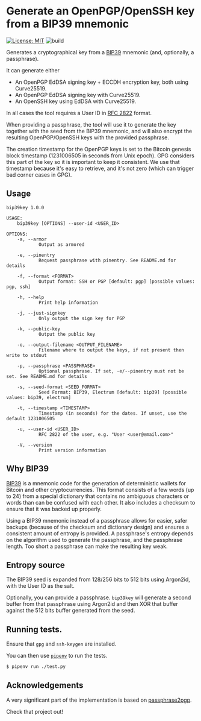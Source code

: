 # Generate an OpenPGP/OpenSSH key from a BIP39 mnemonic

[![License: MIT](https://img.shields.io/badge/License-MIT-yellow.svg)](https://opensource.org/licenses/MIT)
![build](https://github.com/jpdarago/bip39key/actions/workflows/rust.yml/badge.svg)

Generates a cryptographical key from a [BIP39](https://github.com/bitcoin/bips/blob/master/bip-0039.mediawiki) mnemonic (and, optionally, a
passphrase).

It can generate either

* An OpenPGP EdDSA signing key + ECCDH encryption key, both using Curve25519.
* An OpenPGP EdDSA signing key with Curve25519.
* An OpenSSH key using EdDSA with Curve25519.

In all cases the tool requires a User ID in [RFC 2822](https://datatracker.ietf.org/doc/html/rfc2822) format.

When providing a passphrase, the tool will use it to generate the key together
with the seed from the BIP39 mnemonic, and will also encrypt the resulting OpenPGP/OpenSSH keys with
the provided passphrase.

The creation timestamp for the OpenPGP keys is set to the Bitcoin genesis block
timestamp (1231006505 in seconds from Unix epoch). GPG considers this part of
the key so it is important to keep it consistent. We use that timestamp because
it's easy to retrieve, and it's not zero (which can trigger bad corner cases in
GPG).

## Usage

```
bip39key 1.0.0

USAGE:
    bip39key [OPTIONS] --user-id <USER_ID>

OPTIONS:
    -a, --armor
            Output as armored

    -e, --pinentry
            Request passphrase with pinentry. See README.md for details

    -f, --format <FORMAT>
            Output format: SSH or PGP [default: pgp] [possible values: pgp, ssh]

    -h, --help
            Print help information

    -j, --just-signkey
            Only output the sign key for PGP

    -k, --public-key
            Output the public key

    -o, --output-filename <OUTPUT_FILENAME>
            Filename where to output the keys, if not present then write to stdout

    -p, --passphrase <PASSPHRASE>
            Optional passphrase. If set, -e/--pinentry must not be set. See README.md for details

    -s, --seed-format <SEED_FORMAT>
            Seed Format: BIP39, Electrum [default: bip39] [possible values: bip39, electrum]

    -t, --timestamp <TIMESTAMP>
            Timestamp (in seconds) for the dates. If unset, use the default 1231006505

    -u, --user-id <USER_ID>
            RFC 2822 of the user, e.g. "User <user@email.com>"

    -V, --version
            Print version information
```

## Why BIP39

[BIP39](https://github.com/bitcoin/bips/blob/master/bip-0039.mediawiki) is a
mnemonic code for the generation of deterministic wallets for Bitcoin and other
cryptocurrencies. This format consists of a few words (up to 24) from a special
dictionary that contains no ambiguous characters or words than can be
confused with each other. It also includes a checksum to ensure that it
was backed up properly.

Using a BIP39 mnemonic instead of a passphrase allows for easier, safer backups
(because of the checksum and dictionary design) and ensures a consistent amount
of entropy is provided. A passphrase's entropy depends on the algorithm used
to generate the passphrase, and the passphrase length. Too short a passphrase
can make the resulting key weak.

## Entropy source

The BIP39 seed is expanded from 128/256 bits to 512 bits using Argon2id, with
the User ID as the salt.

Optionally, you can provide a passphrase. `bip39key`
will generate a second buffer from that passphrase using Argon2id and then XOR
that buffer against the 512 bits buffer generated from the seed.

## Running tests.

Ensure that `gpg` and `ssh-keygen` are installed.

You can then use [`pipenv`](https://pipenv.pypa.io/en/latest/) to run the tests.

```sh
$ pipenv run ./test.py
```

## Acknowledgements

A very significant part of the implementation is based on [passphrase2pgp](https://github.com/skeeto/passphrase2pgp).

Check that project out!
